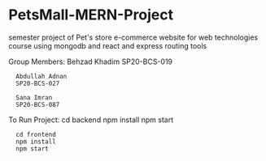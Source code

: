 # PetsMall-MERN-Project
semester project of Pet's store e-commerce website for web technologies course using mongodb and react and express routing tools

Group Members:
      Behzad Khadim 
      SP20-BCS-019
      
      Abdullah Adnan
      SP20-BCS-027
      
      Sana Imran
      SP20-BCS-087
      
To Run Project:
      cd backend
      npm install
      npm start
      
      cd frontend
      npm install
      npm start
